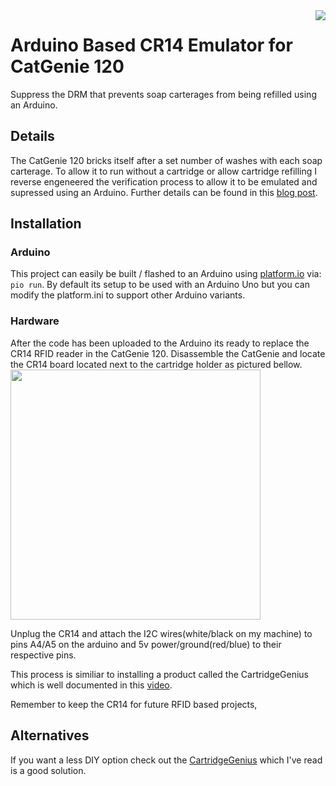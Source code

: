 <img align="right" src="https://github.com/davidhampgonsalves/CR14-emulator-for-CatGenie-120/raw/master/catgenie.gif"/>

# Arduino Based CR14 Emulator for CatGenie 120
Suppress the DRM that prevents soap carterages from being refilled using an Arduino.

## Details
The CatGenie 120 bricks itself after a set number of washes with each soap carterage. To allow it to run without a cartridge or allow cartridge refilling I reverse engeneered the verification process to allow it to be emulated and supressed using an Arduino. Further details can be found in this [blog post](http://www.davidhampgonsalves.com/reverse-engineering-cat-genie-120-drm/).

## Installation

### Arduino
This project can easily be built / flashed to an Arduino using [platform.io](https://platformio.org/) via: `pio run`. By default its setup to be used with an Arduino Uno but you can modify the platform.ini to support other Arduino variants.

### Hardware
After the code has been uploaded to the Arduino its ready to replace the CR14 RFID reader in the CatGenie 120. Disassemble the CatGenie and locate the CR14 board located next to the cartridge holder as pictured bellow.
<img src="https://github.com/davidhampgonsalves/CR14-emulator-for-CatGenie-120/raw/master/cr14.jpg" width=400px />

Unplug the CR14 and attach the I2C wires(white/black on my machine) to pins A4/A5 on the arduino and 5v power/ground(red/blue) to their respective pins.

This process is similiar to installing a product called the CartridgeGenius which is well documented in this [video](https://www.youtube.com/watch?v=N8NyGfgZmQI).

Remember to keep the CR14 for future RFID based projects,

## Alternatives
If you want a less DIY option check out the [CartridgeGenius](http://cartridgegenius.com/) which I've read is a good solution.
